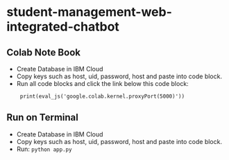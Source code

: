 ﻿# student-management-web-integrated-chatbot
 
## Colab Note Book
- Create Database in IBM Cloud
- Copy keys such as host, uid, password, host and paste into code block.
- Run all code blocks and click the link below this code block:
  ```from google.colab.output import eval_js
   print(eval_js('google.colab.kernel.proxyPort(5000)'))

## Run on Terminal
- Create Database in IBM Cloud
- Copy keys such as host, uid, password, host and paste into code block.
- Run:
  ```python app.py ```
